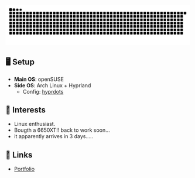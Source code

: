 

[![Snake animation](https://raw.githubusercontent.com/ardszsantos/ardszsantos/output/snake.svg)](https://github.com/ardszsantos/ardszsantos)

## 🖥️ **Setup**
- **Main OS**: openSUSE
- **Side OS**: Arch Linux + Hyprland
  - Config: [hyprdots](https://github.com/prasanthrangan/hyprdots)

## 🌱 **Interests**
- Linux enthusiast.
- Bougth a 6650XT!! back to work soon...
- it apparently arrives in 3 days..... 
  

## 🔗 **Links**
- [Portfolio](https://portifolio-senai.vercel.app/)


